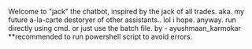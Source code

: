 Welcome to "jack" the chatbot, inspired by the jack of all trades. aka. my future a-la-carte destoryer of other assistants.. lol i hope.
anyway.
run directly using cmd. or just use the batch file.
by - ayushmaan_karmokar
**recommended to run powershell script to avoid errors.